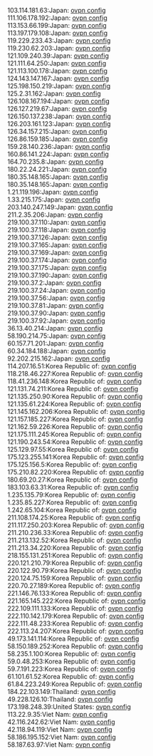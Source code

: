 103.114.181.63:Japan: [ovpn config](vpn/103_114_181_63.ovpn)  
111.106.178.192:Japan: [ovpn config](vpn/111_106_178_192.ovpn)  
113.153.66.199:Japan: [ovpn config](vpn/113_153_66_199.ovpn)  
113.197.179.108:Japan: [ovpn config](vpn/113_197_179_108.ovpn)  
119.229.233.43:Japan: [ovpn config](vpn/119_229_233_43.ovpn)  
119.230.62.203:Japan: [ovpn config](vpn/119_230_62_203.ovpn)  
121.109.240.39:Japan: [ovpn config](vpn/121_109_240_39.ovpn)  
121.111.64.250:Japan: [ovpn config](vpn/121_111_64_250.ovpn)  
121.113.100.178:Japan: [ovpn config](vpn/121_113_100_178.ovpn)  
124.143.147.167:Japan: [ovpn config](vpn/124_143_147_167.ovpn)  
125.198.150.219:Japan: [ovpn config](vpn/125_198_150_219.ovpn)  
125.2.31.162:Japan: [ovpn config](vpn/125_2_31_162.ovpn)  
126.108.167.194:Japan: [ovpn config](vpn/126_108_167_194.ovpn)  
126.127.219.67:Japan: [ovpn config](vpn/126_127_219_67.ovpn)  
126.150.137.238:Japan: [ovpn config](vpn/126_150_137_238.ovpn)  
126.203.161.123:Japan: [ovpn config](vpn/126_203_161_123.ovpn)  
126.34.157.215:Japan: [ovpn config](vpn/126_34_157_215.ovpn)  
126.86.159.185:Japan: [ovpn config](vpn/126_86_159_185.ovpn)  
159.28.140.236:Japan: [ovpn config](vpn/159_28_140_236.ovpn)  
160.86.141.224:Japan: [ovpn config](vpn/160_86_141_224.ovpn)  
164.70.235.8:Japan: [ovpn config](vpn/164_70_235_8.ovpn)  
180.22.24.221:Japan: [ovpn config](vpn/180_22_24_221.ovpn)  
180.35.148.165:Japan: [ovpn config](vpn/180_35_148_165.ovpn)  
180.35.148.165:Japan: [ovpn config](vpn/180_35_148_165.ovpn)  
1.21.119.196:Japan: [ovpn config](vpn/1_21_119_196.ovpn)  
1.33.215.175:Japan: [ovpn config](vpn/1_33_215_175.ovpn)  
203.140.247.149:Japan: [ovpn config](vpn/203_140_247_149.ovpn)  
211.2.35.206:Japan: [ovpn config](vpn/211_2_35_206.ovpn)  
219.100.37.110:Japan: [ovpn config](vpn/219_100_37_110.ovpn)  
219.100.37.118:Japan: [ovpn config](vpn/219_100_37_118.ovpn)  
219.100.37.126:Japan: [ovpn config](vpn/219_100_37_126.ovpn)  
219.100.37.165:Japan: [ovpn config](vpn/219_100_37_165.ovpn)  
219.100.37.169:Japan: [ovpn config](vpn/219_100_37_169.ovpn)  
219.100.37.174:Japan: [ovpn config](vpn/219_100_37_174.ovpn)  
219.100.37.175:Japan: [ovpn config](vpn/219_100_37_175.ovpn)  
219.100.37.190:Japan: [ovpn config](vpn/219_100_37_190.ovpn)  
219.100.37.2:Japan: [ovpn config](vpn/219_100_37_2.ovpn)  
219.100.37.24:Japan: [ovpn config](vpn/219_100_37_24.ovpn)  
219.100.37.56:Japan: [ovpn config](vpn/219_100_37_56.ovpn)  
219.100.37.81:Japan: [ovpn config](vpn/219_100_37_81.ovpn)  
219.100.37.90:Japan: [ovpn config](vpn/219_100_37_90.ovpn)  
219.100.37.92:Japan: [ovpn config](vpn/219_100_37_92.ovpn)  
36.13.40.214:Japan: [ovpn config](vpn/36_13_40_214.ovpn)  
58.190.214.75:Japan: [ovpn config](vpn/58_190_214_75.ovpn)  
60.157.71.201:Japan: [ovpn config](vpn/60_157_71_201.ovpn)  
60.34.184.188:Japan: [ovpn config](vpn/60_34_184_188.ovpn)  
92.202.215.162:Japan: [ovpn config](vpn/92_202_215_162.ovpn)  
114.207.16.51:Korea Republic of: [ovpn config](vpn/114_207_16_51.ovpn)  
118.218.46.227:Korea Republic of: [ovpn config](vpn/118_218_46_227.ovpn)  
118.41.236.148:Korea Republic of: [ovpn config](vpn/118_41_236_148.ovpn)  
121.131.74.211:Korea Republic of: [ovpn config](vpn/121_131_74_211.ovpn)  
121.135.250.90:Korea Republic of: [ovpn config](vpn/121_135_250_90.ovpn)  
121.135.61.224:Korea Republic of: [ovpn config](vpn/121_135_61_224.ovpn)  
121.145.162.206:Korea Republic of: [ovpn config](vpn/121_145_162_206.ovpn)  
121.157.185.227:Korea Republic of: [ovpn config](vpn/121_157_185_227.ovpn)  
121.162.59.226:Korea Republic of: [ovpn config](vpn/121_162_59_226.ovpn)  
121.175.111.245:Korea Republic of: [ovpn config](vpn/121_175_111_245.ovpn)  
121.190.243.54:Korea Republic of: [ovpn config](vpn/121_190_243_54.ovpn)  
125.129.97.55:Korea Republic of: [ovpn config](vpn/125_129_97_55.ovpn)  
175.123.255.141:Korea Republic of: [ovpn config](vpn/175_123_255_141.ovpn)  
175.125.156.5:Korea Republic of: [ovpn config](vpn/175_125_156_5.ovpn)  
175.210.82.220:Korea Republic of: [ovpn config](vpn/175_210_82_220.ovpn)  
180.69.20.27:Korea Republic of: [ovpn config](vpn/180_69_20_27.ovpn)  
183.103.63.31:Korea Republic of: [ovpn config](vpn/183_103_63_31.ovpn)  
1.235.135.79:Korea Republic of: [ovpn config](vpn/1_235_135_79.ovpn)  
1.235.85.227:Korea Republic of: [ovpn config](vpn/1_235_85_227.ovpn)  
1.242.65.104:Korea Republic of: [ovpn config](vpn/1_242_65_104.ovpn)  
211.108.174.25:Korea Republic of: [ovpn config](vpn/211_108_174_25.ovpn)  
211.117.250.203:Korea Republic of: [ovpn config](vpn/211_117_250_203.ovpn)  
211.210.236.33:Korea Republic of: [ovpn config](vpn/211_210_236_33.ovpn)  
211.213.132.52:Korea Republic of: [ovpn config](vpn/211_213_132_52.ovpn)  
211.213.34.220:Korea Republic of: [ovpn config](vpn/211_213_34_220.ovpn)  
218.155.131.251:Korea Republic of: [ovpn config](vpn/218_155_131_251.ovpn)  
220.121.210.79:Korea Republic of: [ovpn config](vpn/220_121_210_79.ovpn)  
220.122.90.79:Korea Republic of: [ovpn config](vpn/220_122_90_79.ovpn)  
220.124.75.159:Korea Republic of: [ovpn config](vpn/220_124_75_159.ovpn)  
220.70.27.189:Korea Republic of: [ovpn config](vpn/220_70_27_189.ovpn)  
221.146.76.133:Korea Republic of: [ovpn config](vpn/221_146_76_133.ovpn)  
221.165.145.222:Korea Republic of: [ovpn config](vpn/221_165_145_222.ovpn)  
222.109.111.133:Korea Republic of: [ovpn config](vpn/222_109_111_133.ovpn)  
222.110.142.179:Korea Republic of: [ovpn config](vpn/222_110_142_179.ovpn)  
222.111.48.233:Korea Republic of: [ovpn config](vpn/222_111_48_233.ovpn)  
222.113.24.207:Korea Republic of: [ovpn config](vpn/222_113_24_207.ovpn)  
49.173.141.114:Korea Republic of: [ovpn config](vpn/49_173_141_114.ovpn)  
58.150.189.252:Korea Republic of: [ovpn config](vpn/58_150_189_252.ovpn)  
58.235.1.100:Korea Republic of: [ovpn config](vpn/58_235_1_100.ovpn)  
59.0.48.253:Korea Republic of: [ovpn config](vpn/59_0_48_253.ovpn)  
59.7.191.223:Korea Republic of: [ovpn config](vpn/59_7_191_223.ovpn)  
61.101.61.52:Korea Republic of: [ovpn config](vpn/61_101_61_52.ovpn)  
61.84.223.249:Korea Republic of: [ovpn config](vpn/61_84_223_249.ovpn)  
184.22.103.149:Thailand: [ovpn config](vpn/184_22_103_149.ovpn)  
49.228.126.10:Thailand: [ovpn config](vpn/49_228_126_10.ovpn)  
173.198.248.39:United States: [ovpn config](vpn/173_198_248_39.ovpn)  
113.22.9.35:Viet Nam: [ovpn config](vpn/113_22_9_35.ovpn)  
42.116.242.62:Viet Nam: [ovpn config](vpn/42_116_242_62.ovpn)  
42.118.94.119:Viet Nam: [ovpn config](vpn/42_118_94_119.ovpn)  
58.186.195.152:Viet Nam: [ovpn config](vpn/58_186_195_152.ovpn)  
58.187.63.97:Viet Nam: [ovpn config](vpn/58_187_63_97.ovpn)  
